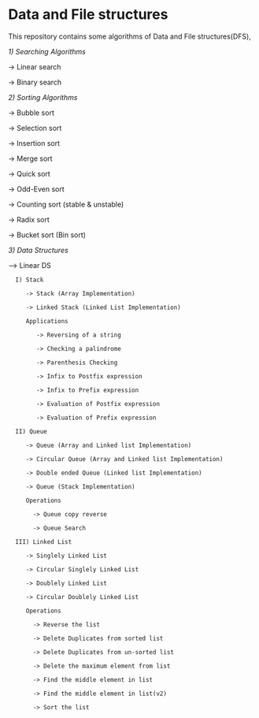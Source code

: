 # Data and File structures

This repository contains some algorithms of Data and File structures(DFS),

*1) Searching Algorithms*

   -> Linear search

   -> Binary search

*2) Sorting Algorithms*

   -> Bubble sort

   -> Selection sort

   -> Insertion sort

   -> Merge sort

   -> Quick sort

   -> Odd-Even sort

   -> Counting sort (stable & unstable)

   -> Radix sort

   -> Bucket sort (Bin sort)

*3) Data Structures*

   --> Linear DS

      I) Stack

         -> Stack (Array Implementation)

         -> Linked Stack (Linked List Implementation)

         Applications

            -> Reversing of a string

            -> Checking a palindrome

            -> Parenthesis Checking

            -> Infix to Postfix expression

            -> Infix to Prefix expression

            -> Evaluation of Postfix expression

            -> Evaluation of Prefix expression

      II) Queue

         -> Queue (Array and Linked list Implementation)

         -> Circular Queue (Array and Linked list Implementation)

         -> Double ended Queue (Linked list Implementation)

         -> Queue (Stack Implementation)

         Operations

           -> Queue copy reverse

           -> Queue Search

      III) Linked List

         -> Singlely Linked List

         -> Circular Singlely Linked List

         -> Doublely Linked List

         -> Circular Doublely Linked List

         Operations

           -> Reverse the list

           -> Delete Duplicates from sorted list

           -> Delete Duplicates from un-sorted list

           -> Delete the maximum element from list

           -> Find the middle element in list

           -> Find the middle element in list(v2)

           -> Sort the list
